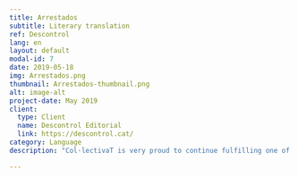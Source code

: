 ```yaml
---
title: Arrestados
subtitle: Literary translation
ref: Descontrol
lang: en
layout: default
modal-id: 7
date: 2019-05-18
img: Arrestados.png
thumbnail: Arrestados-thumbnail.png
alt: image-alt
project-date: May 2019
client:
  type: Client
  name: Descontrol Editorial
  link: https://descontrol.cat/
category: Language
description: "Col·lectivaT is very proud to continue fulfilling one of its missions, to connect the two shores of the Mediterranean sea by facilitating access to cultura and critical thinking. Therefore, thanks to the iniciative and edition of <b>Descontrol Editorial</b>, two of our partners, <b>Özgür Güneş</b> and <b>Pelin Doğan</b> translated the book <a href='https://descontrol.cat/2019/05/08/prologo-arrestados/'><i>Arrestados: Notas de un periodista en una prisión turca</i></a> (“Arrested”, in English) of Can Dündar, a Turkish journalist exiled in Germany since 2016, from Turkish into Spanish. <p><i>Arrestados</i> is the testimony of a journalist persecuted and jailed by the “Justice of the Palace” built by Recep Tayyip Erdoğan. Can Dündar, editor-in-chief of <i>Cumhuriyet</i>, and Erdem Gül, the editor-in-chief of the same newspaper in Ankara, were arrested on November 26, 2015 for publishing “information that should have kept secret” regarding the transport of weapons from Turkey to Syria in trucks of the National Intelligence Organization of Turkey (MIT). Dündar's work is the testimony of a very convulsive period in the country, written during a 92-day preventative prison, which also opens the doors of the “dark” history of Turkey to Spanish-speaking readers."

---
```

